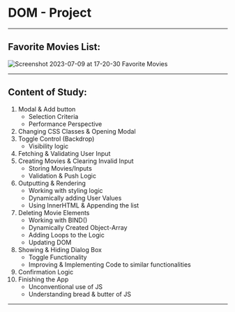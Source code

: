 # DOM - Project

---

## Favorite Movies List: 

![Screenshot 2023-07-09 at 17-20-30 Favorite Movies](https://github.com/bhagirathsinhp/JS-DOM-Project/assets/113514121/c9e58667-e255-4e74-835a-53af13e5746d)

---

## Content of Study:

1. Modal & Add button
    - Selection Criteria
    - Performance Perspective
3. Changing CSS Classes & Opening Modal
4. Toggle Control (Backdrop)
    - Visibility logic
6. Fetching & Validating User Input
7. Creating Movies & Clearing Invalid Input
    - Storing Movies/Inputs
    - Validation & Push Logic
9. Outputting & Rendering
    - Working with styling logic
    - Dynamically adding User Values
    - Using InnerHTML & Appending the list
11. Deleting Movie Elements
    - Working with BIND()
    - Dynamically Created Object-Array
    - Adding Loops to the Logic
    - Updating DOM
13. Showing & Hiding Dialog Box
    - Toggle Functionality
    - Improving & Implementing Code to similar functionalities
15. Confirmation Logic
16. Finishing the App
    - Unconventional use of JS
    - Understanding bread & butter of JS 

---
